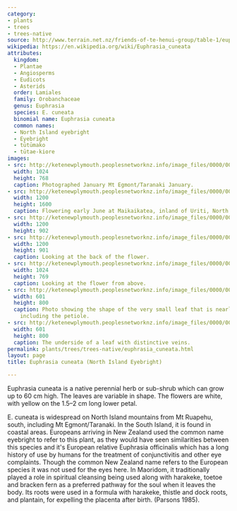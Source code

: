 ```yaml
---
category:
- plants
- trees
- trees-native
source: http://www.terrain.net.nz/friends-of-te-henui-group/table-1/euphrasia-cuneata-eyebright.html
wikipedia: https://en.wikipedia.org/wiki/Euphrasia_cuneata
attributes:
  kingdom:
  - Plantae
  - Angiosperms
  - Eudicots
  - Asterids
  order: Lamiales
  family: Orobanchaceae
  genus: Euphrasia
  species: E. cuneata
  binomial name: Euphrasia cuneata
  common names:
  - North Island eyebright
  - Eyebright
  - tūtūmako
  - tūtae-kiore
images:
- src: http://ketenewplymouth.peoplesnetworknz.info/image_files/0000/0005/5889/Euphrasia_cuneata-003.jpg
  width: 1024
  height: 768
  caption: Photographed January Mt Egmont/Taranaki January.
- src: http://ketenewplymouth.peoplesnetworknz.info/image_files/0000/0010/7228/Euphrasia_cuneata__North_Island_eyebright-004.JPG
  width: 1200
  height: 1600
  caption: Flowering early June at Maikaikatea, inland of Uriti, North Taranaki
- src: http://ketenewplymouth.peoplesnetworknz.info/image_files/0000/0010/7213/Euphrasia_cuneata__North_Island_eyebright.JPG
  width: 1200
  height: 902
- src: http://ketenewplymouth.peoplesnetworknz.info/image_files/0000/0010/7218/Euphrasia_cuneata__North_Island_eyebright-002.JPG
  width: 1200
  height: 901
  caption: Looking at the back of the flower.
- src: http://ketenewplymouth.peoplesnetworknz.info/image_files/0000/0010/7223/Euphrasia_cuneata__North_Island_eyebright-003.JPG
  width: 1024
  height: 769
  caption: Looking at the flower from above.
- src: http://ketenewplymouth.peoplesnetworknz.info/image_files/0000/0010/7233/Euphrasia_cuneata__North_Island_eyebright-005.JPG
  width: 601
  height: 800
  caption: Photo showing the shape of the very small leaf that is nearly 1 cc long
    including the petiole.
- src: http://ketenewplymouth.peoplesnetworknz.info/image_files/0000/0010/7238/Euphrasia_cuneata__North_Island_eyebright-006.JPG
  width: 601
  height: 800
  caption: The underside of a leaf with distinctive veins.
permalink: plants/trees/trees-native/euphrasia_cuneata.html
layout: page
title: Euphrasia cuneata (North Island Eyebright)

---
```

Euphrasia cuneata is a native perennial herb or sub-shrub which can grow up to 60 cm high. The leaves are variable in shape. The flowers are white, with yellow on the 1.5–2 cm long lower petal. 

E. cuneata is widespread on North Island mountains from Mt Ruapehu, south, including Mt Egmont/Taranaki. In the South Island, it is found in coastal areas.
Europeans arriving in New Zealand used the common name eyebright to refer to this plant, as they would have seen similarities between this species and it's European relative Euphrasia officinalis which has a long history of use by humans for the treatment of conjunctivitis and other eye complaints. Though the common New Zealand name refers to the European species it was not used for the eyes here. 
In Maoridom, it traditionally played a role in spiritual cleansing being used along with harakeke, toetoe and bracken fern as a preferred pathway for the soul when it leaves the body. 
Its roots were used in a formula with harakeke, thistle and dock roots, and plantain, for expelling the placenta after birth. (Parsons 1985).
